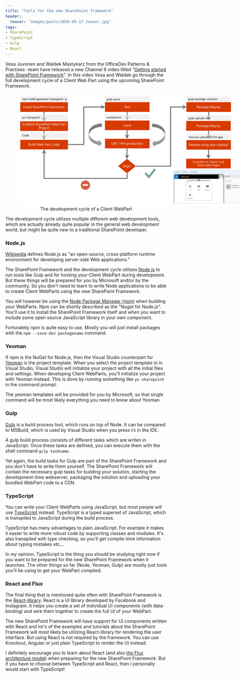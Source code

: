 ```yaml
---
title: "Tools for the new SharePoint framework"
header:
  teaser: "images/posts/2016-05-17_teaser.jpg"
tags:
- SharePoint
- TypeScript
- Gulp
- React
---
```


Vesa Juvonen and Waldek Mastykarz from the OfficeDev 
Patterns & Practises -team have released a new Channel 9
video titled "[Getting started with SharePoint Framework](https://channel9.msdn.com/blogs/OfficeDevPnP/PnP-Web-Cast-Getting-started-with-SharePoint-Framework)".
In this video Vesa and Waldek go through the full development 
cycle of a Client Web Part using the upcoming SharePoint 
Framework.
  
<figure class="align-center">
  <img class="align-center" src="/images/posts/2016-05-17_developmentcycle.jpg" style="max-width: 720px" alt="Client WebPart Development Cycle"/>
  <figcaption style="text-align:center;">The development cycle of a Client WebPart</figcaption>  
</figure>

The development cycle utilizes multiple different web 
development tools, which are actually already quite
popular in the general web development world, but might
be quite new to a traditional SharePoint developer.

### Node.js

[Wikipedia](https://en.wikipedia.org/wiki/Node.js) defines 
Node.js as "an open-source, cross-platform runtime environment 
for developing server-side Web applications."

The SharePoint Framework and the development cycle utilizes
[Node.js](https://nodejs.org/) to run tools like Gulp and for hosting your Client
WebPart during development. But these things will
be prepared for you by Microsoft and/or by the community. 
So you don't need to learn to write Node applications 
to be able to create Client WebParts using the new SharePoint
Framework.

You will however be using the [Node Package Manager (npm)](https://www.npmjs.com/) 
when building your WebParts. Npm can be shortly described as the 
"Nuget for Node.js". You'll use it to install the 
SharePoint Framework itself and when you want to include some
open source JavaScript library in your own component.

Fortunately npm is quite easy to use. Mostly you will just
install packages with the ```npm --save-dev packagename``` command. 

### Yeoman 

If npm is the NuGet for Node.js, then the Visual Studio counterpart
for [Yeoman](http://yeoman.io/) is the project template. When you select the 
project template in in Visual Studio, Visual Studio will initialize
your project with all the initial files and settings. When developing 
Client WebParts, you'll initialize your project with Yeoman instead.
This is done by running something like ```yo sharepoint``` in
the command prompt.

The yeoman templates will be provided for you by Microsoft, so that
single command will be most likely everything you need to know 
about Yeoman.

### Gulp

[Gulp](http://gulpjs.com/) is a build process tool, which runs 
on top of Node. It can be compared to MSBuild, which is used by
Visual Studio when you press ```F5``` in the IDE. 

A gulp build process consists of different tasks which are writen
in JavaScript. Once these tasks are defined, you can execute them
with the shell command ```gulp taskname```.

Yet again, the build tasks for Gulp are part of the SharePoint
Framework and you don't have to write them yourself. The SharePoint
Framework will contain the necessary gulp tasks for building your 
solution, starting the development-time webserver, packaging 
the solution and uploading your bundled WebPart code to a CDN.

### TypeScript

You can write your Client WebParts using JavaScript, but most people
will use [TypeScript](https://www.typescriptlang.org/) instead. 
TypeScript is a typed superset of JavaScript, which is transpiled 
to JavaScript during the build process.

TypeScript has many advantages to plain JavaScript. For example
it makes it easier to write more robust code by supporting classes
and modules. It's also transpiled with type checking, so you'll
get compile-time information about typing mistakes etc...

In my opinion, TypeScript is the thing you should be studying 
right now if you want to be prepared for the new SharePoint
Framework when it launches. The other things so far (Node, Yeoman, Gulp)
are mostly just tools you'll be using to get your WebPart compiled.

### React and Flux

The final thing that is mentioned quite often with SharePoint 
Framework is the [React-library](https://facebook.github.io/react/).
React is a UI library developed by Facebook and Instagram.
It helps you create a set of individual UI components (with
data-binding) and wire them together to create the full UI of your
WebPart.

The new SharePoint Framework will have support for UI components
written with React and lot's of the examples and tutorials 
about the SharePoint Framework will most likely be utilizing
React-library for rendering the user interface. But using React
is not required by the framework. You can use Knockout, Angular
or just plain TypeScript to render the UI instead.

I definitely encourage you to learn about React (and also 
[the Flux architecture model](https://facebook.github.io/flux/))
when preparing for the new SharePoint Framework. But if you have 
to choose between TypeScript and React, then I personally would
start with TypeScript! 

